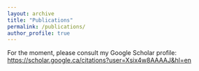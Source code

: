 ```yaml
---
layout: archive
title: "Publications"
permalink: /publications/
author_profile: true
---
```

For the moment, please consult my Google Scholar profile: https://scholar.google.ca/citations?user=Xsix4w8AAAAJ&hl=en
